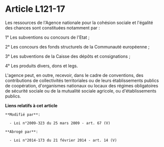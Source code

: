 # Article L121-17

Les ressources de l'Agence nationale pour la cohésion sociale et l'égalité des chances sont constituées notamment par : 

1° Les subventions ou concours de l'Etat ; 

2° Les concours des fonds structurels de la Communauté européenne ; 

3° Les subventions de la Caisse des dépôts et consignations ; 

4° Les produits divers, dons et legs. 

L'agence peut, en outre, recevoir, dans le cadre de conventions, des contributions de collectivités territoriales ou de leurs
établissements publics de coopération, d'organismes nationaux ou locaux des régimes obligatoires de sécurité sociale ou de la
mutualité sociale agricole, ou d'établissements publics.

**Liens relatifs à cet article**

	**Modifié par**:

	  - Loi n°2009-323 du 25 mars 2009 - art. 67 (V)

	**Abrogé par**:

	  - Loi n°2014-173 du 21 février 2014 - art. 14 (V)

